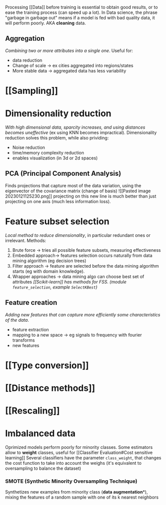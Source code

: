 Processing [[Data]] before training is essential to obtain good results, or to ease the training process (can speed up a lot).
In Data science, the phrase "garbage in garbage out" means if a model is fed with bad quality data, it will perform poorly.
AKA **cleaning** data.

## Aggregation
_Combining two or more attributes into a single one_. Useful for:
- data reduction
- Change of scale -> ex cities aggregated into regions/states
- More stable data -> aggregated data has less variability

# [[Sampling]]


# Dimensionality reduction
_With high dimensional data, sparcity increases, and using distances becomes uneffective_ (ex using KNN becomes impractical).
Dimensionality reduction solves this problem, while also prividing:
- Noise reduction
- time/memory complexity reduction
- enables visualization (in 3d or 2d spaces)

## PCA (Principal Component Analysis)
Finds projections that capture most of the data variation, using the eigenvector of the covariance matrix (change of basis)
![[Pasted image 20230121125230.png]]
projecting on this new line is much better than just projecting on one axis (much less information loss).

# Feature subset selection
_Local method to reduce dimensionality_, in particular redundant ones or irrelevant.
Methods:
1. Brute force -> tries all possible feature subsets, measuring effectiveness
2. Embedded approach-> features selection occurs naturally from data mining algorithm (eg decision trees)
3. Filter approach -> feature are selected before the data mining algorithm starts (eg with domain knowledge).
4. Wrapper approaches -> data mining algo can choose best set of attributes
_[[Scikit-learn]] has methods for FSS. (module `feature_selection`, example `SelectKBest`)_

## Feature creation
_Adding new features that can capture more efficiently some characteristics of the data_.
- feature extraction
- mapping to a new space -> eg signals to frequency with fourier transforms
- new features

# [[Type conversion]]

# [[Distance methods]]

# [[Rescaling]]


# Imbalanced data
Oprimized models perform poorly for minority classes.
Some estimators allow to **weight** classes, useful for [[Classifier Evaluation#Cost sensitive learning]]
Several classifiers have the parameter `class_weight`, that changes the cost function to take into account the weighs (it's equivalent to oversampling to balance the dataset)
### SMOTE (Synthetic Minority Oversampling Technique)
Synthetizes new examples from minority class (**data augmentation***), mixing the features of a random sample with one of its k nearest neighbors

